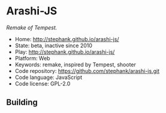 # Arashi-JS

_Remake of Tempest._

- Home: http://stephank.github.io/arashi-js/
- State: beta, inactive since 2010
- Play: http://stephank.github.io/arashi-js/
- Platform: Web
- Keywords: remake, inspired by Tempest, shooter
- Code repository: https://github.com/stephank/arashi-js.git
- Code language: JavaScript
- Code license: GPL-2.0

## Building
